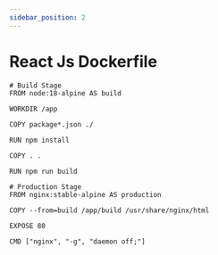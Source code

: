 ```yaml
---
sidebar_position: 2
---
```


# React Js Dockerfile
```docker title='Dockerfile'
# Build Stage
FROM node:18-alpine AS build

WORKDIR /app

COPY package*.json ./

RUN npm install

COPY . .

RUN npm run build
 
# Production Stage
FROM nginx:stable-alpine AS production

COPY --from=build /app/build /usr/share/nginx/html

EXPOSE 80

CMD ["nginx", "-g", "daemon off;"]
```